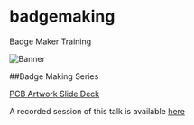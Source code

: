 # badgemaking

Badge Maker Training

![Banner](/assets/BadgeSeries.png)

##Badge Making Series

[PCB Artwork Slide Deck](https://docs.google.com/presentation/d/e/2PACX-1vTex_8jdX296Fc8YQWmg8HyNZYr7Ur8COA3O-I2I3Fv35v6WadJ5Qk3sU4CGsJ-95iFbpAlmJvil_CP/pub?start=false&loop=false&delayms=3000)

A recorded session of this talk is available [here](https://youtu.be/qGsyMHT9-JE?t=8068)
